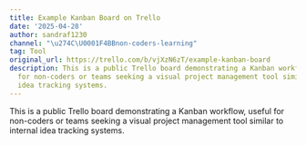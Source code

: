 ```yaml
---
title: Example Kanban Board on Trello
date: '2025-04-28'
author: sandraf1230
channel: "\u274C\U0001F4BBnon-coders-learning"
tag: Tool
original_url: https://trello.com/b/vjXzN6zT/example-kanban-board
description: This is a public Trello board demonstrating a Kanban workflow, useful
  for non-coders or teams seeking a visual project management tool similar to internal
  idea tracking systems.
---
```


This is a public Trello board demonstrating a Kanban workflow, useful for non-coders or teams seeking a visual project management tool similar to internal idea tracking systems.
